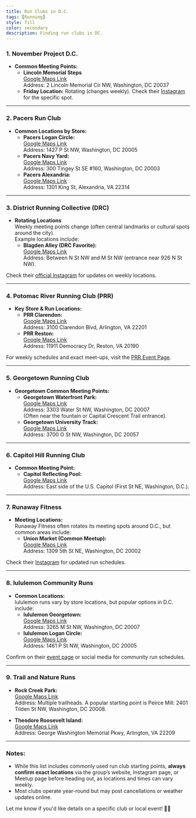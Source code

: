 ```yaml
---
title: Run Clubs in D.C.
tags: [Running]
style: fill
color: secondary
description: Finding run clubs in DC.
---
```


### 1. **November Project D.C.**
- **Common Meeting Points:**
  - **Lincoln Memorial Steps**  
    [Google Maps Link](https://goo.gl/maps/jt6aYe9Pi3Ubkpch8)  
    Address: 2 Lincoln Memorial Cir NW, Washington, DC 20037  
  - **Friday Location:** Rotating (changes weekly). Check their [Instagram](https://www.instagram.com/novemberprojectdc/) for the specific spot.

---

### 2. **Pacers Run Club**
- **Common Locations by Store:**
  - **Pacers Logan Circle:**  
    [Google Maps Link](https://goo.gl/maps/9cHAWQD7rCoDjzfs6)  
    Address: 1427 P St NW, Washington, DC 20005  
  - **Pacers Navy Yard:**  
    [Google Maps Link](https://goo.gl/maps/CU7hASRWxvpnMxdc8)  
    Address: 300 Tingey St SE #160, Washington, DC 20003  
  - **Pacers Alexandria:**  
    [Google Maps Link](https://goo.gl/maps/Z7rfioJhXXx1RRS3A)  
    Address: 1301 King St, Alexandria, VA 22314  

---

### 3. **District Running Collective (DRC)**
- **Rotating Locations**  
  Weekly meeting points change (often central landmarks or cultural spots around the city).  
  Example locations include:  
  - **Blagden Alley (DRC Favorite):**  
    [Google Maps Link](https://goo.gl/maps/ec1BfHqaZCKVVcst5)  
    Address: Between N St NW and M St NW (entrance near 926 N St NW).  

Check their [official Instagram](https://www.instagram.com/districtrunningcollective) for updates on weekly locations.

---

### 4. **Potomac River Running Club (PRR)**
- **Key Store & Run Locations:**
  - **PRR Clarendon:**  
    [Google Maps Link](https://goo.gl/maps/icFXvttCrkE4ymh67)  
    Address: 3100 Clarendon Blvd, Arlington, VA 22201  
  - **PRR Reston:**  
    [Google Maps Link](https://goo.gl/maps/jS6Uwdfcsb3Tf36P6)  
    Address: 11911 Democracy Dr, Reston, VA 20190  

For weekly schedules and exact meet-ups, visit the [PRR Event Page](https://potomacriverrunning.com/).

---

### 5. **Georgetown Running Club**
- **Georgetown Common Meeting Points:**
  - **Georgetown Waterfront Park:**  
    [Google Maps Link](https://goo.gl/maps/4PZ3bTbLVeeJyXhA6)  
    Address: 3303 Water St NW, Washington, DC 20007  
    (Often near the fountain or Capital Crescent Trail entrance).  
  - **Georgetown University Track:**  
    [Google Maps Link](https://goo.gl/maps/nRdDDgf3eqxG94N96)  
    Address: 3700 O St NW, Washington, DC 20057  

---

### 6. **Capitol Hill Running Club**
- **Common Meeting Point:**
  - **Capitol Reflecting Pool:**  
    [Google Maps Link](https://goo.gl/maps/Jh9fdBrxPgH9ZgFr6)  
    Address: East side of the U.S. Capitol (First St NE, Washington, D.C.).  

---

### 7. **Runaway Fitness**
- **Meeting Locations:**  
  Runaway Fitness often rotates its meeting spots around D.C., but common areas include:  
  - **Union Market (Common Meetup):**  
    [Google Maps Link](https://goo.gl/maps/oFS6Ev7qtad8LfZj7)  
    Address: 1309 5th St NE, Washington, DC 20002  

Check their [Instagram](https://www.instagram.com/runawayfitness) for updated run schedules.

---

### 8. **lululemon Community Runs**
- **Common Locations:**  
  lululemon runs vary by store locations, but popular options in D.C. include:  
  - **lululemon Georgetown:**  
    [Google Maps Link](https://goo.gl/maps/UgestnfPbRhp232b8)  
    Address: 3265 M St NW, Washington, DC 20007  
  - **lululemon Logan Circle:**  
    [Google Maps Link](https://goo.gl/maps/wfpZPoHQzDGU3k597)  
    Address: 1461 P St NW, Washington, DC 20005  

Confirm on their [event page](https://shop.lululemon.com/stores/us/washington/georgetown) or social media for community run schedules.

---

### 9. **Trail and Nature Runs**
- **Rock Creek Park:**  
  [Google Maps Link](https://goo.gl/maps/UYAw2VJ7kK12h1edA)  
  Address: Multiple trailheads. A popular starting point is Peirce Mill: 2401 Tilden St NW, Washington, DC 20008.

- **Theodore Roosevelt Island:**  
  [Google Maps Link](https://goo.gl/maps/qKAkR4eZ3mftQU469)  
  Address: George Washington Memorial Pkwy, Arlington, VA 22209  

---

### Notes:
- While this list includes commonly used run club starting points, **always confirm exact locations** via the group’s website, Instagram page, or Meetup page before heading out, as locations and times can vary weekly.
- Most clubs operate year-round but may post cancellations or weather updates online.

Let me know if you'd like details on a specific club or local event! 🏃‍♂️